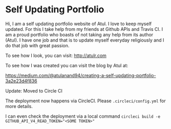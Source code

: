 # Self Updating Portfolio

Hi, I am a self updating portfolio website of Atul.
I love to keep myself updated.
For this I take help from my friends at Github APIs and Travis CI.
I am a proud portfolio who boasts of not taking any help from its author (Atul).
I have one job and that is to update myself everyday religiously and I do that job with great passion.

To see how I look, you can visit: http://atulr.com

To see how I was created you can visit the blog by Atul at:

https://medium.com/@atulanand94/creating-a-self-updating-portfolio-3a2e23d4f836

Update: Moved to Circle CI

The deployment now happens via CircleCI.
Please `.circleci/config.yml` for more details.

I can even check the deployment via a local command
`circleci build -e GITHUB_API_V4_READ_TOKEN="<SOME TOKEN>"`
